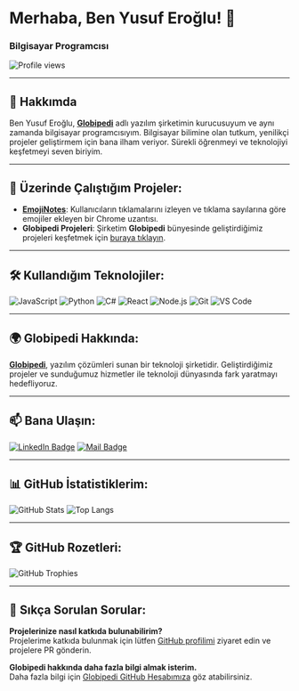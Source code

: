 # Merhaba, Ben Yusuf Eroğlu! 👋

### Bilgisayar Programcısı 

![Profile views](https://komarev.com/ghpvc/?username=erogluyusuf&color=brightgreen)

---

## 🚀 Hakkımda

Ben Yusuf Eroğlu, **[Globipedi](https://github.com/globipedi)** adlı yazılım şirketimin kurucusuyum ve aynı zamanda bilgisayar programcısıyım. Bilgisayar bilimine olan tutkum, yenilikçi projeler geliştirmem için bana ilham veriyor. Sürekli öğrenmeyi ve teknolojiyi keşfetmeyi seven biriyim.

---

## 🔭 Üzerinde Çalıştığım Projeler:

- **[EmojiNotes](https://github.com/erogluyusuf/emojinotes)**: Kullanıcıların tıklamalarını izleyen ve tıklama sayılarına göre emojiler ekleyen bir Chrome uzantısı.
- **Globipedi Projeleri**: Şirketim **Globipedi** bünyesinde geliştirdiğimiz projeleri keşfetmek için [buraya tıklayın](https://github.com/globipedi).

---

## 🛠️ Kullandığım Teknolojiler:

![JavaScript](https://img.shields.io/badge/-JavaScript-F7DF1E?style=flat-square&logo=javascript&logoColor=black)
![Python](https://img.shields.io/badge/-Python-3776AB?style=flat-square&logo=python&logoColor=white)
![C#](https://img.shields.io/badge/-C%23-239120?style=flat-square&logo=c-sharp&logoColor=white)
![React](https://img.shields.io/badge/-React-61DAFB?style=flat-square&logo=react&logoColor=black)
![Node.js](https://img.shields.io/badge/-Node.js-339933?style=flat-square&logo=node-dot-js&logoColor=white)
![Git](https://img.shields.io/badge/-Git-F05032?style=flat-square&logo=git&logoColor=white)
![VS Code](https://img.shields.io/badge/-VS%20Code-007ACC?style=flat-square&logo=visual-studio-code&logoColor=white)

---

## 🌍 Globipedi Hakkında:

**[Globipedi](https://github.com/globipedi)**, yazılım çözümleri sunan bir teknoloji şirketidir. Geliştirdiğimiz projeler ve sunduğumuz hizmetler ile teknoloji dünyasında fark yaratmayı hedefliyoruz.

---

## 📫 Bana Ulaşın:

[![LinkedIn Badge](https://img.shields.io/badge/LinkedIn-blue?style=flat-square&logo=linkedin&logoColor=white&link=https://www.linkedin.com/in/erogluyusuf/)](https://linkedin.com/in/erogluyusuf)
[![Mail Badge](https://img.shields.io/badge/Email-EA4335?style=flat-square&logo=gmail&logoColor=white&link=mailto:yusuferoglu1957@gmail.com)](mailto:yusuferoglu1957@gmail.com)

---

## 📊 GitHub İstatistiklerim:

![GitHub Stats](https://github-readme-stats.vercel.app/api?username=erogluyusuf&show_icons=true&theme=radical)
![Top Langs](https://github-readme-stats.vercel.app/api/top-langs/?username=erogluyusuf&layout=compact&theme=radical)

---

## 🏆 GitHub Rozetleri:

![GitHub Trophies](https://github-profile-trophy.vercel.app/?username=erogluyusuf&theme=radical)

---

## 💬 Sıkça Sorulan Sorular:

**Projelerinize nasıl katkıda bulunabilirim?**  
Projelerime katkıda bulunmak için lütfen [GitHub profilimi](https://github.com/erogluyusuf) ziyaret edin ve projelere PR gönderin.

**Globipedi hakkında daha fazla bilgi almak isterim.**  
Daha fazla bilgi için [Globipedi GitHub Hesabımıza](https://github.com/globipedi) göz atabilirsiniz.
